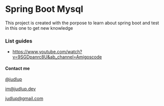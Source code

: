 
# Spring Boot Mysql

This project is created with the porpose to learn about spring boot and test in this one to get new knowledge

### List guides

* https://www.youtube.com/watch?v=9SGDpanrc8U&ab_channel=Amigoscode

#### Contact me

[@judlup](https://twitter.com/judlup)

[im@judlup.dev](im@judlup.dev)

[judlup@gmail.com](judlup@gmail.com)
